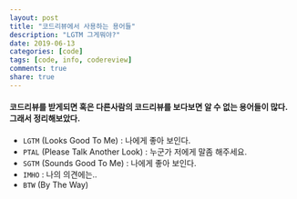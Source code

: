 ```yaml
---
layout: post
title: "코드리뷰에서 사용하는 용어들"
description: "LGTM 그게뭐야?"
date: 2019-06-13
categories: [code]
tags: [code, info, codereview]
comments: true
share: true
---
```


#### 코드리뷰를 받게되면 혹은 다른사람의 코드리뷰를 보다보면 알 수 없는 용어들이 많다.<br>그래서 정리해보았다.


* `LGTM` (Looks Good To Me) : 나에게 좋아 보인다.
* `PTAL` (Please Talk Another Look) : 누군가 저에게 말좀 해주세요.
* `SGTM` (Sounds Good To Me) : 나에게 좋아 보인다. 
* `IMHO` : 나의 의견에는..
* `BTW` (By The Way)
